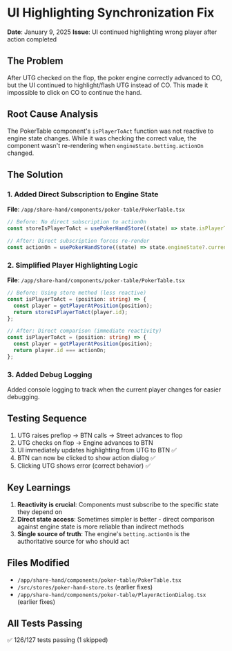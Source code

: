 # UI Highlighting Synchronization Fix

**Date**: January 9, 2025
**Issue**: UI continued highlighting wrong player after action completed

## The Problem

After UTG checked on the flop, the poker engine correctly advanced to CO, but the UI continued to highlight/flash UTG instead of CO. This made it impossible to click on CO to continue the hand.

## Root Cause Analysis

The PokerTable component's `isPlayerToAct` function was not reactive to engine state changes. While it was checking the correct value, the component wasn't re-rendering when `engineState.betting.actionOn` changed.

## The Solution

### 1. Added Direct Subscription to Engine State

**File**: `/app/share-hand/components/poker-table/PokerTable.tsx`

```typescript
// Before: No direct subscription to actionOn
const storeIsPlayerToAct = usePokerHandStore((state) => state.isPlayerToAct);

// After: Direct subscription forces re-render
const actionOn = usePokerHandStore((state) => state.engineState?.currentState?.betting?.actionOn);
```

### 2. Simplified Player Highlighting Logic

**File**: `/app/share-hand/components/poker-table/PokerTable.tsx`

```typescript
// Before: Using store method (less reactive)
const isPlayerToAct = (position: string) => {
  const player = getPlayerAtPosition(position);
  return storeIsPlayerToAct(player.id);
};

// After: Direct comparison (immediate reactivity)
const isPlayerToAct = (position: string) => {
  const player = getPlayerAtPosition(position);
  return player.id === actionOn;
};
```

### 3. Added Debug Logging

Added console logging to track when the current player changes for easier debugging.

## Testing Sequence

1. UTG raises preflop → BTN calls → Street advances to flop
2. UTG checks on flop → Engine advances to BTN
3. UI immediately updates highlighting from UTG to BTN ✅
4. BTN can now be clicked to show action dialog ✅
5. Clicking UTG shows error (correct behavior) ✅

## Key Learnings

1. **Reactivity is crucial**: Components must subscribe to the specific state they depend on
2. **Direct state access**: Sometimes simpler is better - direct comparison against engine state is more reliable than indirect methods
3. **Single source of truth**: The engine's `betting.actionOn` is the authoritative source for who should act

## Files Modified

- `/app/share-hand/components/poker-table/PokerTable.tsx`
- `/src/stores/poker-hand-store.ts` (earlier fixes)
- `/app/share-hand/components/poker-table/PlayerActionDialog.tsx` (earlier fixes)

## All Tests Passing

✅ 126/127 tests passing (1 skipped)
